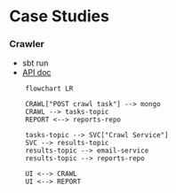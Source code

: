 # Case Studies

### Crawler

 

- sbt run
- [API doc](http://localhost:9999/docs)

```mermaid
    flowchart LR
    
    CRAWL["POST crawl task"] --> mongo
    CRAWL --> tasks-topic
    REPORT <--> reports-repo
    
    tasks-topic --> SVC["Crawl Service"]
    SVC --> results-topic
    results-topic --> email-service
    results-topic --> reports-repo
    
    UI <--> CRAWL
    UI <--> REPORT
    
```
